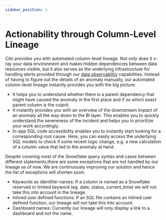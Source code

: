 ```yaml
---
sidebar_position: 1
---
```


# Actionability through Column-Level Lineage

Cito provides you with automated column-level lineage. Not only does it x-ray your data environment and makes hidden dependencies between data resources visible, but it also serves as the underlying infrastructure for handling alerts provided through our [data observability](./anomaly-detection) capabilities. Instead of having to figure out the details of an anomaly manually, our automated column-level lineage instantly provides you with the big picture:

* It helps you to understand whether there is a parent dependency that might have caused the anomaly in the first place and if so which exact parent column is the culprit.
* It instantly provides you with an overview of the downstream impact of an anomaly all the way down to the BI layer. This enables you to quickly understand the severeness of the incident and helps you to prioritize your work accordingly.
* In-app SQL code accessibility enables you to instantly start looking for a corresponding root cause. Here, you can easily access the underlying SQL models to check if some recent logic change, e.g. a new calculation of a column value that led to the anomaly at hand.

Despite covering most of the Snowflake query syntax and cases between different statements,there are some exceptions that are not handled by our lineage as of now. We are continuously improving our solution and hence the list of exceptions will shorten soon:

* Keywords as identifier names: If a column is named as a Snowflake reserved or limited keyword (eg. date, status, current_time) we will not take this into account in the lineage.
* Inlined user defined functions: If an SQL file contains an inlined user defined function, our lineage will not take this into account.
* Dashboard names: Currently our lineage will only display a link to a dashboard and not the name.


